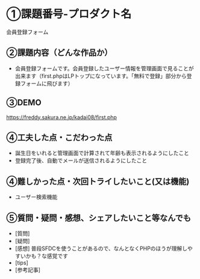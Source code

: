 # ①課題番号-プロダクト名
会員登録フォーム

## ②課題内容（どんな作品か）
- 会員登録フォームです。会員登録したユーザー情報を管理画面で見ることが出来ます（first.phpはLPトップになっています。「無料で登録」部分から登録フォームに飛びます）

## ③DEMO
https://freddy.sakura.ne.jp/kadai08/first.php

## ④工夫した点・こだわった点
- 誕生日をいれると管理画面で計算されて年齢も表示されるようにしたこと
- 登録完了後、自動でメールが送信されるようにしたこと

## ④難しかった点・次回トライしたいこと(又は機能)
- ユーザー検索機能　

## ⑤質問・疑問・感想、シェアしたいこと等なんでも
- [質問]
- [疑問]
- [感想] 普段SFDCを使うことがあるので、なんとなくPHPのほうが理解しやすいかも？な感覚です
- [tips]
- [参考記事]
